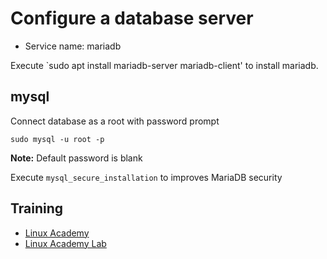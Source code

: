 # Configure a database server
* Service name: mariadb

Execute `sudo apt install mariadb-server mariadb-client' to install mariadb.

## mysql
Connect database as a root with password prompt
```
sudo mysql -u root -p
```
**Note:** Default password is blank

Execute `mysql_secure_installation` to improves MariaDB security

## Training
* [Linux Academy](https://linuxacademy.com/cp/courses/lesson/course/5415/lesson/11/module/428)
* [Linux Academy Lab](https://app.linuxacademy.com/hands-on-labs/4fcf21f8-8f1c-4eea-a731-3a3b0232ffda?redirect_uri=https://linuxacademy.com/cp/modules/view/id/428)
